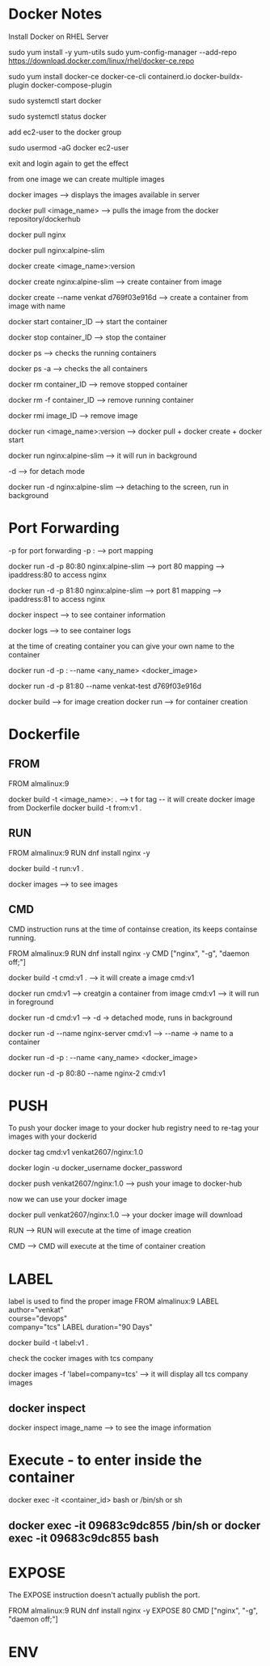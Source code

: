 Docker Notes
===============
Install Docker on RHEL Server

sudo yum install -y yum-utils
sudo yum-config-manager --add-repo https://download.docker.com/linux/rhel/docker-ce.repo

sudo yum install docker-ce docker-ce-cli containerd.io docker-buildx-plugin docker-compose-plugin

sudo systemctl start docker

sudo systemctl status docker

add ec2-user to the docker group

sudo usermod -aG docker ec2-user

exit and login again to get the effect

from one image we can create multiple images

docker images --> displays the images available in server

docker pull <image_name> --> pulls the image from the docker repository/dockerhub

docker pull nginx

docker pull nginx:alpine-slim  

docker create <image_name>:version

docker create nginx:alpine-slim --> create container from image 

docker create --name venkat d769f03e916d --> create a container from image with name

docker start container_ID --> start the container

docker stop container_ID --> stop the container

docker ps --> checks the running containers

docker ps -a --> checks the all containers

docker rm container_ID --> remove stopped container

docker rm -f container_ID --> remove running container

docker rmi image_ID --> remove image 

docker run <image_name>:version --> docker pull + docker create + docker start 

docker run nginx:alpine-slim --> it will run in background

-d --> for detach mode

docker run -d nginx:alpine-slim --> detaching to the screen, run in background

Port Forwarding
===============
-p for port forwarding
-p <host-port>:<container-port> --> port mapping

docker run -d -p 80:80 nginx:alpine-slim --> port 80 mapping --> ipaddress:80 to access nginx

docker run -d -p 81:80 nginx:alpine-slim --> port 81 mapping --> ipaddress:81 to access nginx

docker inspect <container-id>  --> to see container information

docker logs <container-id>  --> to see container logs

at the time of creating container you can give your own name to the container

docker run -d -p <host-port>:<container-port> --name <any_name> <docker_image>

docker run -d -p 81:80 --name venkat-test d769f03e916d

docker build --> for image creation
docker run --> for container creation

Dockerfile
==========
FROM 
-----

FROM almalinux:9

docker build -t <image_name>:<version> .  --> t for tag -- it will create docker image from Dockerfile
docker build -t from:v1 .

RUN
---

FROM almalinux:9
RUN dnf install nginx -y

docker build -t run:v1 .

docker images --> to see images

CMD
---
CMD instruction runs at the time of containse creation, its keeps containse running.

FROM almalinux:9
RUN dnf install nginx -y
CMD ["nginx", "-g", "daemon off;"]

docker build -t cmd:v1 .  --> it will create a image cmd:v1

docker run cmd:v1 --> creatgin a container from image cmd:v1 --> it will run in foreground

docker run -d cmd:v1 --> -d -> detached mode, runs in background

docker run -d --name nginx-server cmd:v1 --> --name -> name to a container 

docker run -d -p <host-port>:<container-port> --name <any_name> <docker_image>

docker run -d -p 80:80 --name nginx-2 cmd:v1

PUSH
=======
To push your docker image to your docker hub registry need to re-tag your images with your dockerid

docker tag cmd:v1 venkat2607/nginx:1.0

docker login -u docker_username
docker_password

docker push venkat2607/nginx:1.0 --> push your image to docker-hub

now we can use your docker image 

docker pull venkat2607/nginx:1.0  --> your docker image will download

RUN --> RUN will execute at the time of image creation

CMD --> CMD will execute at the time of container creation

LABEL
=====
label is used to find the proper image
FROM almalinux:9
LABEL author="venkat" \
      course="devops" \
      company="tcs"
LABEL duration="90 Days"

docker build -t label:v1 .

check the cocker images with tcs company

docker images -f 'label=company=tcs' --> it will display all tcs company images

docker inspect
--------------
docker inspect image_name   --> to see the image information

Execute - to enter inside the container
========
docker exec -it <container_id> bash or /bin/sh or sh

docker exec -it 09683c9dc855 /bin/sh
or
docker exec -it 09683c9dc855 bash
-----------------------------
EXPOSE
=======
The EXPOSE instruction doesn't actually publish the port.

FROM almalinux:9
RUN dnf install nginx -y
EXPOSE 80 
CMD ["nginx", "-g", "daemon off;"]

ENV
===